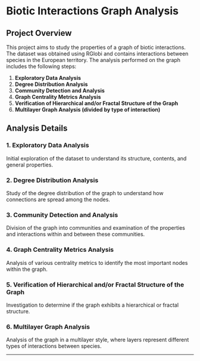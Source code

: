 # Biotic Interactions Graph Analysis

## Project Overview

This project aims to study the properties of a graph of biotic interactions. The dataset was obtained using RGlobi and contains interactions between species in the European territory. The analysis performed on the graph includes the following steps:

1. **Exploratory Data Analysis**
2. **Degree Distribution Analysis**
3. **Community Detection and Analysis**
4. **Graph Centrality Metrics Analysis**
5. **Verification of Hierarchical and/or Fractal Structure of the Graph**
6. **Multilayer Graph Analysis (divided by type of interaction)**

## Analysis Details

### 1. Exploratory Data Analysis
Initial exploration of the dataset to understand its structure, contents, and general properties.

### 2. Degree Distribution Analysis
Study of the degree distribution of the graph to understand how connections are spread among the nodes.

### 3. Community Detection and Analysis
Division of the graph into communities and examination of the properties and interactions within and between these communities.

### 4. Graph Centrality Metrics Analysis
Analysis of various centrality metrics to identify the most important nodes within the graph.

### 5. Verification of Hierarchical and/or Fractal Structure of the Graph
Investigation to determine if the graph exhibits a hierarchical or fractal structure.

### 6. Multilayer Graph Analysis
Analysis of the graph in a multilayer style, where layers represent different types of interactions between species.

---
